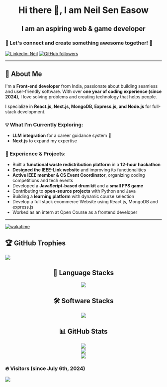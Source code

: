 <h1 align="center">Hi there 👋, I am Neil Sen Easow</h1>
<h2 align="center">I am an aspiring web & game developer</h2>

<h3> 🌟 Let's connect and create something awesome together! 🚀 </h3>

[![Linkedin: Neil](https://img.shields.io/badge/LinkedIn-0077B5?style=for-the-badge&logo=linkedin&logoColor=white&link=)](https://www.linkedin.com/in/neil-sen-easow-973606258/)
[![GitHub followers](https://img.shields.io/badge/GitHub-100000?style=for-the-badge&logo=github&logoColor=white)](https://github.com/NeilSenEasow)
<hr />

## 🚀 About Me  
I'm a **Front-end developer** from India, passionate about building seamless and user-friendly software. With over **one year of coding experience (since 2024)**, I love solving problems and creating technology that helps people.  

I specialize in **React.js, Next.js, MongoDB, Express.js, and Node.js** for full-stack development.  

### 💡 What I’m Currently Exploring:
- **LLM integration** for a career guidance system 🤖  
- **Next.js** to expand my expertise  

### 🎯 Experience & Projects:
- Built a **functional waste redistribution platform** in a **12-hour hackathon**  
- **Designed the IEEE-Link website** and improving its functionalities  
- **Active IEEE member & CS Event Coordinator**, organizing coding competitions and tech events  
- Developed a **JavaScript-based drum kit** and a **small FPS game**  
- Contributing to **open-source projects** with Python and Java  
- Building a **learning platform** with dynamic course selection
- Develop a full stack ecommerce Website using React.js, MongoDB and express.js
- Worked as an intern at Open Course as a frontend developer

---

[![wakatime](https://wakatime.com/badge/user/c975074d-c1b5-4ae0-8f2a-116a4b0db632.svg)](https://wakatime.com/@c975074d-c1b5-4ae0-8f2a-116a4b0db632)

## 🏆 GitHub Trophies
![](https://github-profile-trophy.vercel.app/?username=neilseneasow&theme=radical&no-frame=false&no-bg=true&margin-w=4)

<div align = "center" >
   
   ## 📌 Language Stacks
   <p align="center">
     <a href="https://skillicons.dev">
       <img src="https://skillicons.dev/icons?i=c,py,java,cs,html,css,dotnet,bootstrap,express,js,ts,jquery,mysql,npm" />
     </a>
   </p>
   
   ## 🛠️ Software Stacks
   <p align="center">
     <a href="https://skillicons.dev">
       <img src="https://skillicons.dev/icons?i=git,github,ubuntu,linux,unity,vscode,windows,figma,postman" />
     </a>
   </p>
   
   ## 📊 GitHub Stats
   ![](https://github-readme-stats-alpha-snowy-32.vercel.app/api?username=neilseneasow&theme=merko&hide_border=false&include_all_commits=true&count_private=true)<br/>
   ![](https://github-readme-streak-stats.herokuapp.com/?user=neilseneasow&theme=radical&hide_border=false)<br/>
   [![](https://github-readme-stats.vercel.app/api/top-langs/?username=NeilSenEasow&theme=radical&hide_border=false&include_all_commits=true&count_private=true&layout=compact)](#Stats)<br/>
</div>

### 🔥 Visitors (since July 6th, 2024)
[![](https://visitcount.itsvg.in/api?id=NeilSenEasow&icon=0&color=0)](#Visitors)

<!---
NeilSenEasow/NeilSenEasow is a ✨ special ✨ repository because its `README.md` (this file) appears on your GitHub profile.
You can click the Preview link to take a look at your changes.
--->
